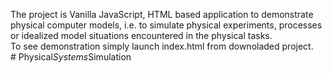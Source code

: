 The project is Vanilla JavaScript, HTML based application to demonstrate physical computer models, i.e. to simulate physical experiments, processes or idealized model situations encountered in the physical tasks. <br/>
To see demonstration simply launch index.html from downoladed project. <br/>
#   P h y s i c a l _ S y s t e m s _ S i m u l a t i o n  
 